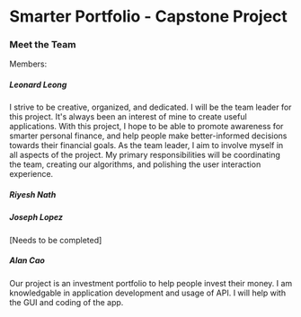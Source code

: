 # Smarter Portfolio - Capstone Project

### Meet the Team
Members:

##### Leonard Leong
I strive to be creative, organized, and dedicated. I will be the team leader for this project. It's always been an interest of mine to create useful applications. With this project, I hope to be able to promote awareness for smarter personal finance, and help people make better-informed decisions towards their financial goals. As the team leader, I aim to involve myself in all aspects of the project. My primary responsibilities will be coordinating the team, creating our algorithms, and polishing the user interaction experience.

##### Riyesh Nath
    
##### Joseph Lopez
[Needs to be completed]
    
##### Alan Cao
Our project is an investment portfolio to help people invest their money. I am knowledgable in application development and usage of API. I will help with the GUI and coding of the app.

